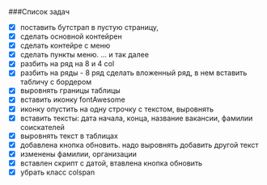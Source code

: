 ###Список задач
 
 - [x] поставить бутстрап в пустую страницу, 
 - [x] сделать основной контейрен 
 - [x] сделать контейре с меню
 - [x] сделать пункты меню. ... и так далее
 - [x] разбить на ряд на 8 и 4 col
 - [x] разбить на ряды - 8 ряд сделать вложенный ряд, в нем вставить табличу с бордером
 - [x] выровнять границы таблицы
 - [x] вставить иконку fontAwesome
 - [x] иконку опустить на одну строчку с текстом, выровнять
 - [x] вставить тексты: дата начала, конца, название вакансии, фамилии соискателей
 - [x] выровнять текст в таблицах
 - [x] добавлена кнопка обновить. надо выровнять добавить другой текст
 - [x] изменены фамилии, организации
 - [x] вставлен скрипт с датой, втавлена кнопка обновить
 - [x] убрать класс colspan